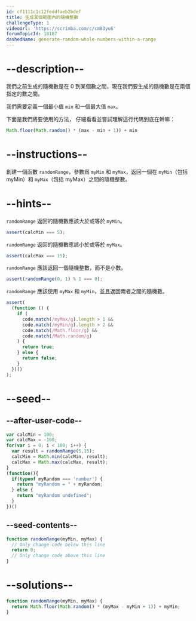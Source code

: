 ```yaml
---
id: cf1111c1c12feddfaeb2bdef
title: 生成某個範圍內的隨機整數
challengeType: 1
videoUrl: 'https://scrimba.com/c/cm83yu6'
forumTopicId: 18187
dashedName: generate-random-whole-numbers-within-a-range
---
```


# --description--

我們之前生成的隨機數是在 0 到某個數之間，現在我們要生成的隨機數是在兩個指定的數之間。

我們需要定義一個最小值 `min` 和一個最大值 `max`。

下面是我們將要使用的方法， 仔細看看並嘗試理解這行代碼到底在幹嘛：

```js
Math.floor(Math.random() * (max - min + 1)) + min
```

# --instructions--

創建一個函數 `randomRange`，參數爲 `myMin` 和 `myMax`，返回一個在 `myMin`（包括 myMin）和 `myMax`（包括 myMax）之間的隨機整數。

# --hints--

`randomRange` 返回的隨機數應該大於或等於 `myMin`。

```js
assert(calcMin === 5);
```

`randomRange` 返回的隨機數應該小於或等於 `myMax`。

```js
assert(calcMax === 15);
```

`randomRange` 應該返回一個隨機整數，而不是小數。

```js
assert(randomRange(0, 1) % 1 === 0);
```

`randomRange` 應該使用 `myMax` 和 `myMin`，並且返回兩者之間的隨機數。

```js
assert(
  (function () {
    if (
      code.match(/myMax/g).length > 1 &&
      code.match(/myMin/g).length > 2 &&
      code.match(/Math.floor/g) &&
      code.match(/Math.random/g)
    ) {
      return true;
    } else {
      return false;
    }
  })()
);
```

# --seed--

## --after-user-code--

```js
var calcMin = 100;
var calcMax = -100;
for(var i = 0; i < 100; i++) {
  var result = randomRange(5,15);
  calcMin = Math.min(calcMin, result);
  calcMax = Math.max(calcMax, result);
}
(function(){
  if(typeof myRandom === 'number') {
    return "myRandom = " + myRandom;
  } else {
    return "myRandom undefined";
  }
})()
```

## --seed-contents--

```js
function randomRange(myMin, myMax) {
  // Only change code below this line
  return 0;
  // Only change code above this line
}
```

# --solutions--

```js
function randomRange(myMin, myMax) {
  return Math.floor(Math.random() * (myMax - myMin + 1)) + myMin;
}
```

